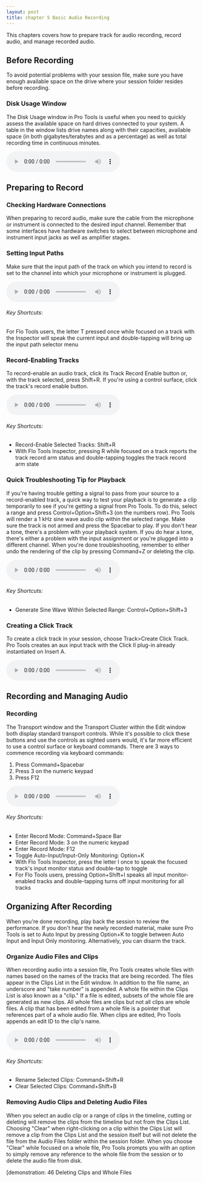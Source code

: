 ```yaml
---
layout: post
title: chapter 5 Basic Audio Recording
---
```


This chapters covers how to prepare track for audio recording, record audio, and manage recorded audio.

<!--more-->

## Before Recording
To avoid potential problems with your session file, make sure you have enough available space on the drive where your session folder resides before recording. 

### Disk Usage Window
The Disk Usage window in Pro Tools is useful when you need to quickly assess the available space on hard drives connected to your system. A table in the window lists drive names along with their capacities, available space (in both gigabytes/terabytes and as a percentage) as well as total recording time in continuous minutes.

<audio controls><source src='https://raw.githubusercontent.com/PTAccess/PTAccess.github.io/master/audio/39 Disk Usage window.m4a'></audio>

## Preparing to Record

### Checking Hardware Connections
When preparing to record audio, make sure the cable from the microphone or instrument is connected to the desired input channel. Remember that some interfaces have hardware switches to select between microphone and instrument input jacks as well as amplifier stages. 

### Setting Input Paths
Make sure that the input path of the track on which you intend to record is set to the channel into which your microphone or instrument is plugged.

<audio controls><source src='https://raw.githubusercontent.com/PTAccess/PTAccess.github.io/master/audio/40 Setting Input Path.m4a'></audio>

###### Key Shortcuts:

For Flo Tools users, the letter T pressed once while focused on a track with the Inspector will speak the current input and double-tapping will bring up the input path selector menu

### Record-Enabling Tracks
To record-enable an audio track, click its Track Record Enable button or, with the track selected, press Shift+R. If you're using a control surface, click the track's record enable button.

<audio controls><source src='https://raw.githubusercontent.com/PTAccess/PTAccess.github.io/master/audio/41 Record-Enabling Tracks.m4a'></audio>

###### Key Shortcuts:

* Record-Enable Selected Tracks: Shift+R
* With Flo Tools Inspector, pressing R while focused on a track reports the track record arm status and double-tapping toggles the track record arm state

### Quick Troubleshooting Tip for Playback
If you're having trouble getting a signal to pass from your source to a record-enabled track, a quick way to test your playback is to generate a clip temporarily to see if you're getting a signal from Pro Tools. To do this, select a range and press Control+Option+Shift+3 (on the numbers row). Pro Tools will render a 1 kHz sine wave audio clip within the selected range. Make sure the track is not armed and press the Spacebar to play. If you don't hear a tone, there's a problem with your playback system. If you do hear a tone, there's either a problem with the input assignment or you're plugged into a different channel. When you're done troubleshooting, remember to either undo the rendering of the clip by pressing Command+Z or deleting the clip.

<audio controls><source src='https://raw.githubusercontent.com/PTAccess/PTAccess.github.io/master/audio/42 Rendering a Test Tone.m4a'></audio>

###### Key Shortcuts:

* Generate Sine Wave Within Selected Range: Control+Option+Shift+3

### Creating a Click Track
To create a click track in your session, choose Track>Create Click Track. Pro Tools creates an aux input track with the Click II plug-in already instantiated on Insert A.

<audio controls><source src='https://raw.githubusercontent.com/PTAccess/PTAccess.github.io/master/audio/43 creating a Click Track.m4a'></audio>


## Recording and Managing Audio

### Recording
The Transport window and the Transport Cluster within the Edit window both display standard transport controls. While it's possible to click these buttons and use the controls as sighted users would, it's far more efficient to use a control surface or keyboard commands. There are 3 ways to commence recording via keyboard commands:

1. Press Command+Spacebar
1. Press 3 on the numeric keypad
1. Press F12

<audio controls><source src='https://raw.githubusercontent.com/PTAccess/PTAccess.github.io/master/audio/44 Entering Record.m4a'></audio>

###### Key Shortcuts:

* Enter Record Mode: Command+Space Bar
* Enter Record Mode: 3 on the numeric keypad
* Enter Record Mode: F12
* Toggle Auto-Input/Input-Only Monitoring: Option+K
* With Flo Tools Inspector, press the letter I once to speak the focused track's input monitor status and double-tap to toggle
* For Flo Tools users, pressing Option+Shift+I speaks all input monitor-enabled tracks and double-tapping turns off input monitoring for all tracks

##  Organizing After Recording
When you're done recording, play back the session to review the performance. If you don't hear the newly recorded material, make sure Pro Tools is set to Auto Input by pressing Option+K to toggle between Auto Input and Input Only monitoring. Alternatively, you can disarm the track.

### Organize Audio Files and Clips
When recording audio into a session file, Pro Tools creates whole files with names based on the names of the tracks that are being recorded. The files appear in the Clips List in the Edit window. In addition to the file name, an underscore and "take number" is appended. A whole file within the Clips List is also known as a "clip." If a file is edited, subsets of the whole file are generated as new clips. All whole files are clips but not all clips are whole files. A clip that has been edited from a whole file is a pointer that references part of a whole audio file. When clips are edited, Pro Tools appends an edit ID to the clip's name.

<audio controls><source src='https://raw.githubusercontent.com/PTAccess/PTAccess.github.io/master/audio/45 Clips and Whole Files in the Clips List.m4a'></audio>

###### Key Shortcuts:

* Rename Selected Clips: Command+Shift+R
* Clear Selected Clips: Command+Shift+B

### Removing Audio Clips and Deleting Audio Files
When you select an audio clip or a range of clips in the timeline, cutting or deleting will remove the clips from the timeline but not from the Clips List. Choosing "Clear" when right-clicking on a clip within the Clips List will remove a clip from the Clips List and the session itself but will not delete the file from the Audio Files folder within the session folder. When you choose "Clear" while focused on a whole file, Pro Tools prompts you with an option to simply remove any reference to the whole file from the session or to delete the audio file from disk.

[demonstration: 46 Deleting Clips and Whole Files
